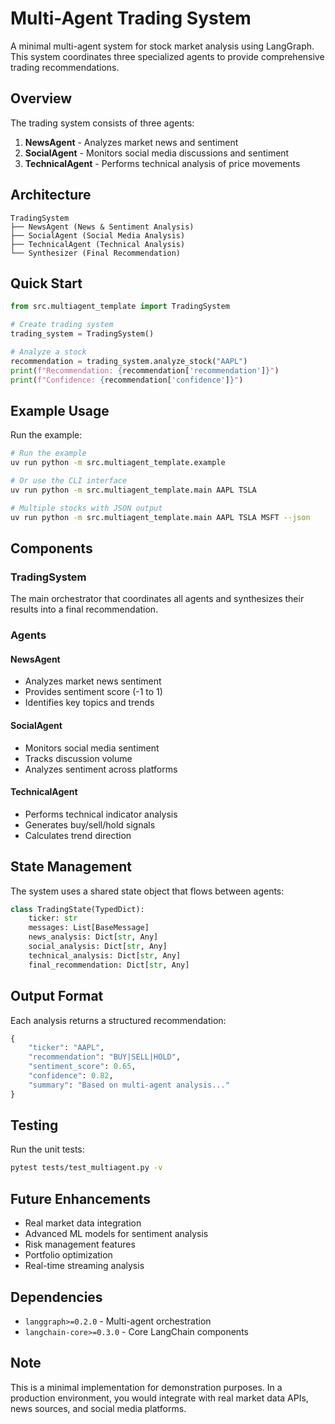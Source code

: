 # Multi-Agent Trading System

A minimal multi-agent system for stock market analysis using LangGraph. This system coordinates three specialized agents to provide comprehensive trading recommendations.

## Overview

The trading system consists of three agents:

1. **NewsAgent** - Analyzes market news and sentiment
2. **SocialAgent** - Monitors social media discussions and sentiment  
3. **TechnicalAgent** - Performs technical analysis of price movements

## Architecture

```
TradingSystem
├── NewsAgent (News & Sentiment Analysis)
├── SocialAgent (Social Media Analysis)  
├── TechnicalAgent (Technical Analysis)
└── Synthesizer (Final Recommendation)
```

## Quick Start

```python
from src.multiagent_template import TradingSystem

# Create trading system
trading_system = TradingSystem()

# Analyze a stock
recommendation = trading_system.analyze_stock("AAPL")
print(f"Recommendation: {recommendation['recommendation']}")
print(f"Confidence: {recommendation['confidence']}")
```

## Example Usage

Run the example:

```bash
# Run the example
uv run python -m src.multiagent_template.example

# Or use the CLI interface
uv run python -m src.multiagent_template.main AAPL TSLA

# Multiple stocks with JSON output
uv run python -m src.multiagent_template.main AAPL TSLA MSFT --json
```

## Components

### TradingSystem
The main orchestrator that coordinates all agents and synthesizes their results into a final recommendation.

### Agents

#### NewsAgent
- Analyzes market news sentiment
- Provides sentiment score (-1 to 1)
- Identifies key topics and trends

#### SocialAgent  
- Monitors social media sentiment
- Tracks discussion volume
- Analyzes sentiment across platforms

#### TechnicalAgent
- Performs technical indicator analysis
- Generates buy/sell/hold signals
- Calculates trend direction

## State Management

The system uses a shared state object that flows between agents:

```python
class TradingState(TypedDict):
    ticker: str
    messages: List[BaseMessage]
    news_analysis: Dict[str, Any]
    social_analysis: Dict[str, Any]
    technical_analysis: Dict[str, Any]
    final_recommendation: Dict[str, Any]
```

## Output Format

Each analysis returns a structured recommendation:

```python
{
    "ticker": "AAPL",
    "recommendation": "BUY|SELL|HOLD", 
    "sentiment_score": 0.65,
    "confidence": 0.82,
    "summary": "Based on multi-agent analysis..."
}
```

## Testing

Run the unit tests:

```bash
pytest tests/test_multiagent.py -v
```

## Future Enhancements

- Real market data integration
- Advanced ML models for sentiment analysis
- Risk management features
- Portfolio optimization
- Real-time streaming analysis

## Dependencies

- `langgraph>=0.2.0` - Multi-agent orchestration
- `langchain-core>=0.3.0` - Core LangChain components

## Note

This is a minimal implementation for demonstration purposes. In a production environment, you would integrate with real market data APIs, news sources, and social media platforms.